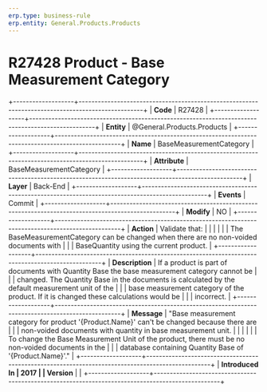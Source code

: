 ```yaml
---
erp.type: business-rule
erp.entity: General.Products.Products
---
```


# R27428 Product - Base Measurement Category
+-------------------+--------------------------------------------------------------------------------------------------+
| **Code**          | R27428                                                                                           |
+-------------------+--------------------------------------------------------------------------------------------------+
| **Entity**        | @General.Products.Products                                                                       |
+-------------------+--------------------------------------------------------------------------------------------------+
| **Name**          | BaseMeasurementCategory                                                                          |
+-------------------+--------------------------------------------------------------------------------------------------+
| **Attribute**     | BaseMeasurementCategory                                                                          |
+-------------------+--------------------------------------------------------------------------------------------------+
| **Layer**         | Back-End                                                                                         |
+-------------------+--------------------------------------------------------------------------------------------------+
| **Events**        | Commit                                                                                           |
+-------------------+--------------------------------------------------------------------------------------------------+
| **Modify**        | NO                                                                                               |
+-------------------+--------------------------------------------------------------------------------------------------+
| **Action**        | Validate that:                                                                                   |
|                   |                                                                                                  |
|                   | The BaseMeasurementCategory can be changed when there are no non-voided documents with           |
|                   | BaseQuantity using the current product.                                                          |
+-------------------+--------------------------------------------------------------------------------------------------+
| **Description**   | If a product is part of documents with Quantity Base the base measurement category cannot be     |
|                   | changed. The Quantity Base in the documents is calculated by the default measurement unit of the |
|                   | base measurement category of the product. If it is changed these calculations would be           |
|                   | incorrect.                                                                                       |
+-------------------+--------------------------------------------------------------------------------------------------+
| **Message**       | \"Base measurement category for product \'{Product.Name}\' can\'t be changed because there are   |
|                   | non-voided documents with quantity in base measurement unit.                                     |
|                   |                                                                                                  |
|                   | To change the Base Measurement Unit of the product, there must be no non-voided documents in the |
|                   | database containing Quantity Base of \'{Product.Name}\'.\"                                       |
+-------------------+--------------------------------------------------------------------------------------------------+
| **Introduced In   | 2017                                                                                             |
| Version**         |                                                                                                  |
+-------------------+--------------------------------------------------------------------------------------------------+
